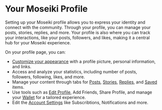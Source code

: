 # Your Moseiki Profile

Setting up your Moseiki profile allows you to express your identity and connect with the community. Through your profile, you can manage your posts, stories, replies, and more. Your profile is also where you can track your interactions, like your posts, followers, and likes, making it a central hub for your Moseiki experience.

On your profile page, you can:

* [Customize your appearance](edit-your-profile.md) with a profile picture, personal information, and links.
* Access and analyze your statistics, including number of posts, followers, following, likes, and more.
* Manage your content through tabs for [Posts](navigate-your-content.md#posts-tab), [Stories](navigate-your-content.md#stories-tab), [Replies](navigate-your-content.md#replies-tab), and [Saved](navigate-your-content.md#saved-tab) items.
* Use tools such as [Edit Profile](edit-your-profile.md), Add Friends, Share Profile, and manage your [Wallet](../../moseiki-features/your-blockchain-wallet.md) for a tailored experience.
* Edit the [Account Settings](../sign-up-and-get-started/account-settings.md) like Subscribtions, Notifications and more.
